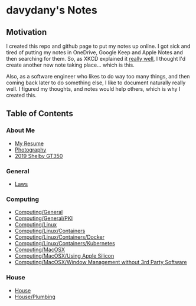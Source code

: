 # davydany's Notes 

## Motivation

I created this repo and github page to put my notes up online. I got sick and tired 
of putting my notes in OneDrive, Google Keep and Apple Notes and then searching for
them. So, as XKCD explained it <a href="https://xkcd.com/927/" target="_blank">really well</a>, 
I thought I'd create another new note taking place... which is this.

Also, as a software engineer who likes to do way too many things, and then coming back later to 
do something else, I like to document naturally really well. I figured my thoughts, and notes would
help others, which is why I created this.

## Table of Contents

### About Me
* [My Resume](./2022-david-daniel-resume.pdf)
* [Photography](https://www.instagram.com/davydphotos/)
* [2019 Shelby GT350](https://www.instagram.com/davydgt350/)

### General
* [Laws](./general/laws-of-life.md)

### Computing
* [Computing/General](./computing/general/README.md)
* [Computing/General/PKI](./computing/general/pki/README.md)
* [Computing/Linux](./computing/linux/README.md)
* [Computing/Linux/Containers](./computing/linux/containers/README.md)
* [Computing/Linux/Containers/Docker](./computing/linux/containers/docker/README.md)
* [Computing/Linux/Containers/Kubernetes](./computing/linux/containers/kubernetes/README.md)
* [Computing/MacOSX](./computing/macosx/README.md)
* [Computing/MacOSX/Using Apple Silicon](./computing/macosx/using-apple-silicon.md)
* [Computing/MacOSX/Window Management without 3rd Party Software](./computing/macosx/window-management-without-3rd-party-software.md)

### House
* [House](./house/README.md)
* [House/Plumbing](./house/plumbing/README.md)
